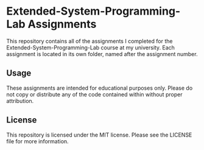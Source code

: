 # Extended-System-Programming-Lab Assignments
This repository contains all of the assignments I completed for the Extended-System-Programming-Lab course at my university. Each assignment is located in its own folder, named after the assignment number.


## Usage
These assignments are intended for educational purposes only. Please do not copy or distribute any of the code contained within without proper attribution.

## License
This repository is licensed under the MIT license. Please see the LICENSE file for more information.

